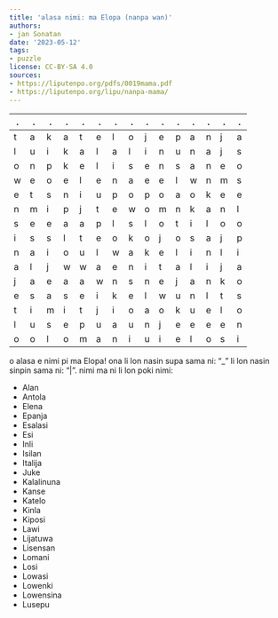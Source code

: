 ```yaml
---
title: 'alasa nimi: ma Elopa (nanpa wan)'
authors:
- jan Sonatan
date: '2023-05-12'
tags:
- puzzle
license: CC-BY-SA 4.0
sources:
- https://liputenpo.org/pdfs/0019mama.pdf
- https://liputenpo.org/lipu/nanpa-mama/
---
```


| .   | .   | .   | .   | .   | .   | .   | .   | .   | .   | .   | .   | .   | .   | .   |
| --- | --- | --- | --- | --- | --- | --- | --- | --- | --- | --- | --- | --- | --- | --- |
| t   | a   | k   | a   | t   | e   | l   | o   | j   | e   | p   | a   | n   | j   | a   |
| l   | u   | i   | k   | a   | l   | a   | l   | i   | n   | u   | n   | a   | j   | s   |
| o   | n   | p   | k   | e   | l   | i   | s   | e   | n   | s   | a   | n   | e   | o   |
| w   | e   | o   | e   | l   | e   | n   | a   | e   | e   | l   | w   | n   | m   | s   |
| e   | t   | s   | n   | i   | u   | p   | o   | p   | o   | a   | o   | k   | e   | e   |
| n   | m   | i   | p   | j   | t   | e   | w   | o   | m   | n   | k   | a   | n   | l   |
| s   | e   | e   | a   | a   | p   | l   | s   | l   | o   | t   | i   | l   | o   | o   |
| i   | s   | s   | l   | t   | e   | o   | k   | o   | j   | o   | s   | a   | j   | p   |
| n   | a   | i   | o   | u   | l   | w   | a   | k   | e   | l   | i   | n   | l   | i   |
| a   | l   | j   | w   | w   | a   | e   | n   | i   | t   | a   | l   | i   | j   | a   |
| j   | a   | e   | a   | a   | w   | n   | s   | n   | e   | j   | a   | n   | k   | o   |
| e   | s   | a   | s   | e   | i   | k   | e   | l   | w   | u   | n   | l   | t   | s   |
| t   | i   | m   | i   | t   | j   | i   | o   | a   | o   | k   | u   | e   | l   | o   |
| l   | u   | s   | e   | p   | u   | a   | u   | n   | j   | e   | e   | e   | e   | n   |
| o   | o   | l   | o   | m   | a   | n   | i   | u   | i   | e   | l   | o   | s   | i   |

o alasa e nimi pi ma Elopa! ona li lon nasin supa sama ni: “\_” li lon nasin sinpin sama ni: “|”. nimi ma ni li lon poki nimi:

- Alan
- Antola
- Elena
- Epanja
- Esalasi
- Esi
- Inli
- Isilan
- Italija
- Juke
- Kalalinuna
- Kanse
- Katelo
- Kinla
- Kiposi
- Lawi
- Lijatuwa
- Lisensan
- Lomani
- Losi
- Lowasi
- Lowenki
- Lowensina
- Lusepu